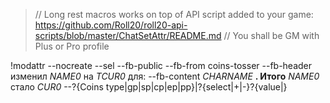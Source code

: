 > // Long rest macros works on top of API script added to your game:  https://github.com/Roll20/roll20-api-scripts/blob/master/ChatSetAttr/README.md 
> // You shall be GM with Plus or Pro profile


!modattr --nocreate --sel --fb-public --fb-from coins-tosser --fb-header изменил _NAME0_  на _TCUR0_ для: --fb-content   _CHARNAME_ **. Итого** _NAME0_ стало _CUR0_ --?{Coins type|gp|sp|cp|ep|pp}|?{select|+|-}?{value|}
